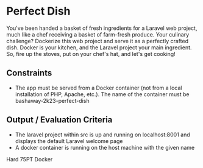 # Perfect Dish

You've been handed a basket of fresh ingredients for a Laravel web project, much like a chef receiving a basket of farm-fresh produce. Your culinary challenge? Dockerize this web project and serve it as a perfectly crafted dish. Docker is your kitchen, and the Laravel project your main ingredient. So, fire up the stoves, put on your chef's hat, and let's get cooking!

## Constraints

- The app must be served from a Docker container (not from a local installation of PHP, Apache, etc.). The name of the container must be bashaway-2k23-perfect-dish

## Output / Evaluation Criteria

- The laravel project within src is up and running on localhost:8001 and displays the default Laravel welcome page
- A docker container is running on the host machine with the given name

Hard 75PT Docker
